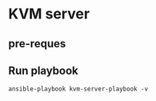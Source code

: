 # KVM server

## pre-reques

## Run playbook

```console
ansible-playbook kvm-server-playbook -v
```
